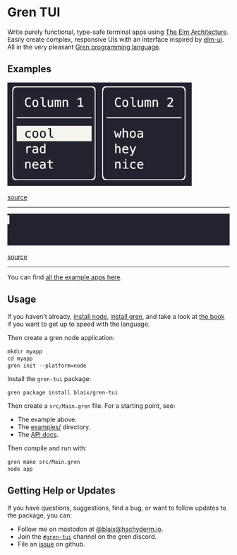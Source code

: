# Gren TUI

Write purely functional, type-safe terminal apps using [The Elm Architecture](https://guide.elm-lang.org/architecture/).
Easily create complex, responsive UIs with an interface inspired by [elm-ui](https://package.elm-lang.org/packages/mdgriffith/elm-ui/latest/).
All in the very pleasant [Gren programming language](https://gren-lang.org/).

## Examples

![menu example](media/menu-example.gif)

[source](examples/v3/highlight-selection/src/Main.gren)

---

![progress bar example](media/progress-bar-example.gif)

[source](examples/v3/progress-bar/src/Main.gren)

---

You can find [all the example apps here](https://github.com/blaix/gren-tui/blob/main/examples/v3).

## Usage

If you haven't already, [install node](https://nodejs.org/en), [install gren](https://gren-lang.org/install),
and take a look at [the book](https://gren-lang.org/book/) if you want to get up to speed with the language.

Then create a gren node application:

```
mkdir myapp
cd myapp
gren init --platform=node
```

Install the `gren-tui` package:

```
gren package install blaix/gren-tui
```

Then create a `src/Main.gren` file. For a starting point, see:

* The example above.
* The [examples/](https://github.com/blaix/gren-tui/tree/main/examples) directory.
* The [API docs](https://packages.gren-lang.org/package/blaix/gren-tui).

Then compile and run with:

```
gren make src/Main.gren
node app
```

## Getting Help or Updates

If you have questions, suggestions, find a bug, or want to follow updates to the package, you can:

* Follow me on mastodon at [@blaix@hachyderm.io](https://hachyderm.io/@blaix).
* Join the [`#gren-tui`](https://discord.gg/etMAVy2YKf) channel on the gren discord.
* File an [issue](https://github.com/blaix/gren-tui/issues) on github.
